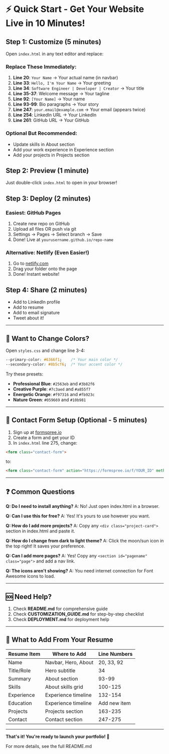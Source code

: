 # ⚡ Quick Start - Get Your Website Live in 10 Minutes!

## Step 1: Customize (5 minutes)

Open `index.html` in any text editor and replace:

### Replace These Immediately:
1. **Line 20**: `Your Name` → Your actual name (in navbar)
2. **Line 33**: `Hello, I'm Your Name` → Your greeting
3. **Line 34**: `Software Engineer | Developer | Creator` → Your title
4. **Line 35-37**: Welcome message → Your tagline
5. **Line 92**: `[Your Name]` → Your name
6. **Line 93-99**: Bio paragraphs → Your story
7. **Line 247**: `your.email@example.com` → Your email (appears twice)
8. **Line 254**: LinkedIn URL → Your LinkedIn
9. **Line 261**: GitHub URL → Your GitHub

### Optional But Recommended:
- Update skills in About section
- Add your work experience in Experience section
- Add your projects in Projects section

## Step 2: Preview (1 minute)

Just double-click `index.html` to open in your browser!

## Step 3: Deploy (2 minutes)

### Easiest: GitHub Pages
1. Create new repo on GitHub
2. Upload all files OR push via git
3. Settings → Pages → Select branch → Save
4. Done! Live at `yourusername.github.io/repo-name`

### Alternative: Netlify (Even Easier!)
1. Go to [netlify.com](https://www.netlify.com/)
2. Drag your folder onto the page
3. Done! Instant website!

## Step 4: Share (2 minutes)

- Add to LinkedIn profile
- Add to resume
- Add to email signature
- Tweet about it!

---

## 🎨 Want to Change Colors?

Open `styles.css` and change line 3-4:

```css
--primary-color: #6366f1;    /* Your main color */
--secondary-color: #8b5cf6;  /* Your accent color */
```

Try these presets:
- **Professional Blue**: `#2563eb` and `#3b82f6`
- **Creative Purple**: `#7c3aed` and `#a855f7`
- **Energetic Orange**: `#f97316` and `#fb923c`
- **Nature Green**: `#059669` and `#10b981`

---

## 📱 Contact Form Setup (Optional - 5 minutes)

1. Sign up at [formspree.io](https://formspree.io/)
2. Create a form and get your ID
3. In `index.html` line 275, change:
```html
<form class="contact-form">
```
to:
```html
<form class="contact-form" action="https://formspree.io/f/YOUR_ID" method="POST">
```

---

## ❓ Common Questions

**Q: Do I need to install anything?**
A: No! Just open index.html in a browser.

**Q: Can I use this for free?**
A: Yes! It's yours to use however you want.

**Q: How do I add more projects?**
A: Copy any `<div class="project-card">` section in index.html and paste it.

**Q: How do I change from dark to light theme?**
A: Click the moon/sun icon in the top right! It saves your preference.

**Q: Can I add more pages?**
A: Yes! Copy any `<section id="pagename" class="page">` and add a nav link.

**Q: The icons aren't showing?**
A: You need internet connection for Font Awesome icons to load.

---

## 🆘 Need Help?

1. Check **README.md** for comprehensive guide
2. Check **CUSTOMIZATION_GUIDE.md** for step-by-step checklist
3. Check **DEPLOYMENT.md** for deployment help

---

## 🎯 What to Add From Your Resume

| Resume Item | Where to Add | Line Numbers |
|------------|--------------|--------------|
| Name | Navbar, Hero, About | 20, 33, 92 |
| Title/Role | Hero subtitle | 34 |
| Summary | About section | 93-99 |
| Skills | About skills grid | 100-125 |
| Experience | Experience timeline | 132-154 |
| Education | Experience timeline | Add new item |
| Projects | Projects section | 163-235 |
| Contact | Contact section | 247-275 |

---

**That's it! You're ready to launch your portfolio! 🚀**

For more details, see the full README.md
